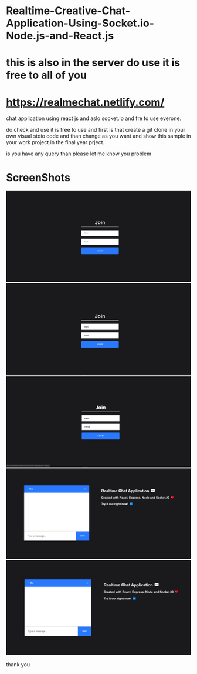 # Realtime-Creative-Chat-Application-Using-Socket.io-Node.js-and-React.js

#   this is also in the server do use it is free to all of you
#   https://realmechat.netlify.com/

chat application using react js and aslo socket.io and fre to use everone.

do check and use it is free to use and first is that create a git clone in 
your own visual stdio code and than  change  as you want and show this sample in
your work project in the final year prject.

is you have any query than please let me know you problem 
# ScreenShots
<img src="Screenshot (714).png">
<img src="Screenshot (715).png">
<img src="Screenshot (716).png">
<img src="Screenshot (717).png">
<img src="Screenshot (718).png">

thank you 
